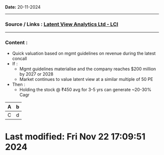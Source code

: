 
**Date:** 20-11-2024

---
### Source / Links : [Latent View Analytics Ltd - LCI](../Links/Companies%20-%20Individual/Latent%20View%20Analytics%20Ltd%20-%20LCI.md)

---
### Content : 

* Quick valuation based on mgmt guidelines on revenue during the latest concall 
* If : 
	* Mgmt guidelines materialise and the company reaches $200 million by 2027 or 2028
	* Market continues to value latent view at a similar multiple of 50 PE 
* Then : 
	* Holding the stock @ ₹450 avg for 3-5 yrs can generate ~20-30% Cagr



| A   | b   |
| --- | --- |
| C   | d   |



# Last modified: Fri Nov 22 17:09:51 2024